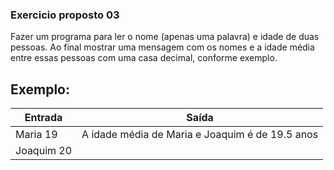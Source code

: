 ### Exercicio proposto 03
Fazer um programa para ler o nome (apenas uma palavra) e idade de duas pessoas.
Ao final mostrar uma mensagem com os nomes e a idade média entre essas pessoas com uma casa decimal, conforme exemplo.
     
## Exemplo:

| Entrada                | Saída                                  |
|------------------------|----------------------------------------|
|Maria 19                |A idade média de Maria e Joaquim é de 19.5 anos| 
|Joaquim 20              |                                        |
